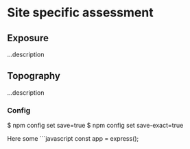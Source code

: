 # Site specific assessment

## Exposure
...description

## Topography
...description


### Config
$ npm config set save=true
$ npm config set save-exact=true

Here some ```javascript
const app = express();
```
